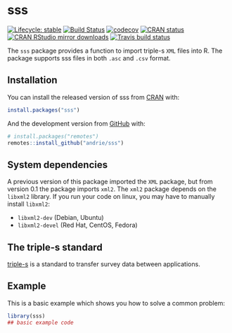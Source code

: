 
<!-- README.md is generated from README.Rmd. Please edit that file -->

# sss

<!-- badges: start -->

[![Lifecycle:
stable](https://img.shields.io/badge/lifecycle-stable-brightgreen.svg)](https://www.tidyverse.org/lifecycle/#stable)
[![Build
Status](https://travis-ci.org/andrie/sss.svg?branch=dev)](https://travis-ci.org/andrie/sss)
[![codecov](https://codecov.io/gh/andrie/sss/branch/dev/graph/badge.svg)](https://codecov.io/gh/andrie/sss)
[![CRAN
status](https://www.r-pkg.org/badges/version/sss)](https://CRAN.R-project.org/package=sss)
[![CRAN RStudio mirror
downloads](http://cranlogs.r-pkg.org/badges/sss)](http://www.r-pkg.org/pkg/secret)
[![Travis build
status](https://travis-ci.org/andrie/sss.svg?branch=master)](https://travis-ci.org/andrie/sss)

<!-- badges: end -->

The `sss` package provides a function to import triple-s `XML` files
into R. The package supports sss files in both `.asc` and `.csv` format.

## Installation

You can install the released version of sss from
[CRAN](https://CRAN.R-project.org) with:

``` r
install.packages("sss")
```

And the development version from [GitHub](https://github.com/) with:

``` r
# install.packages("remotes")
remotes::install_github("andrie/sss")
```

## System dependencies

A previous version of this package imported the `XML` package, but from
version 0.1 the package imports `xml2`. The `xml2` package depends on
the `libxml2` library. If you run your code on linux, you may have to
manually install `libxml2`:

  - `libxml2-dev` (Debian, Ubuntu)
  - `libxml2-devel` (Red Hat, CentOS, Fedora)

## The triple-s standard

[triple-s](http://www.triple-s.org/) is a standard to transfer survey
data between applications.

## Example

This is a basic example which shows you how to solve a common problem:

``` r
library(sss)
## basic example code
```
